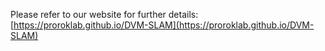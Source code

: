 Please refer to our website for further details: [https://proroklab.github.io/DVM-SLAM](https://proroklab.github.io/DVM-SLAM)
